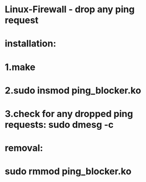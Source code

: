 # Linux-Firewall - drop any ping request
# installation:
# 1.make
# 2.sudo insmod ping_blocker.ko
# 3.check for any dropped ping requests: sudo dmesg -c
# 
# removal:
# sudo rmmod ping_blocker.ko